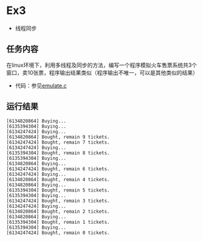 # Ex3

* 线程同步

## 任务内容

在linux环境下，利用多线程及同步的方法，编写一个程序模拟火车售票系统共3个窗口，卖10张票，程序输出结果类似（程序输出不唯一，可以是其他类似的结果）

* 代码：参见[emulate.c](emulate.c)

## 运行结果

```log
[6134820864] Buying...
[6135394304] Buying...
[6134247424] Buying...
[6134820864] Bought, remain 9 tickets.
[6134247424] Bought, remain 7 tickets.
[6134247424] Buying...
[6135394304] Bought, remain 8 tickets.
[6135394304] Buying...
[6134820864] Buying...
[6134247424] Bought, remain 6 tickets.
[6134247424] Buying...
[6134820864] Bought, remain 4 tickets.
[6134820864] Buying...
[6135394304] Bought, remain 5 tickets.
[6135394304] Buying...
[6134247424] Bought, remain 3 tickets.
[6134247424] Buying...
[6134820864] Bought, remain 2 tickets.
[6134820864] Buying...
[6135394304] Bought, remain 1 tickets.
[6135394304] Buying...
[6134247424] Bought, remain 0 tickets.
```
